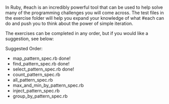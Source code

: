 In Ruby, #each is an incredibly powerful tool that can be used to help solve many of the programming challenges you will come across.  The test files in the exercise folder will help you expand your knowledge of what #each can do and push you to think about the power of simple iteration.

The exercises can be completed in any order, but if you would like a suggestion, see below:

Suggested Order:

* map_pattern_spec.rb done!
* find_pattern_spec.rb done!
* select_pattern_spec.rb done!
* count_pattern_spec.rb
* all_pattern_spec.rb
* max_and_min_by_pattern_spec.rb
* inject_pattern_spec.rb
* group_by_pattern_spec.rb

